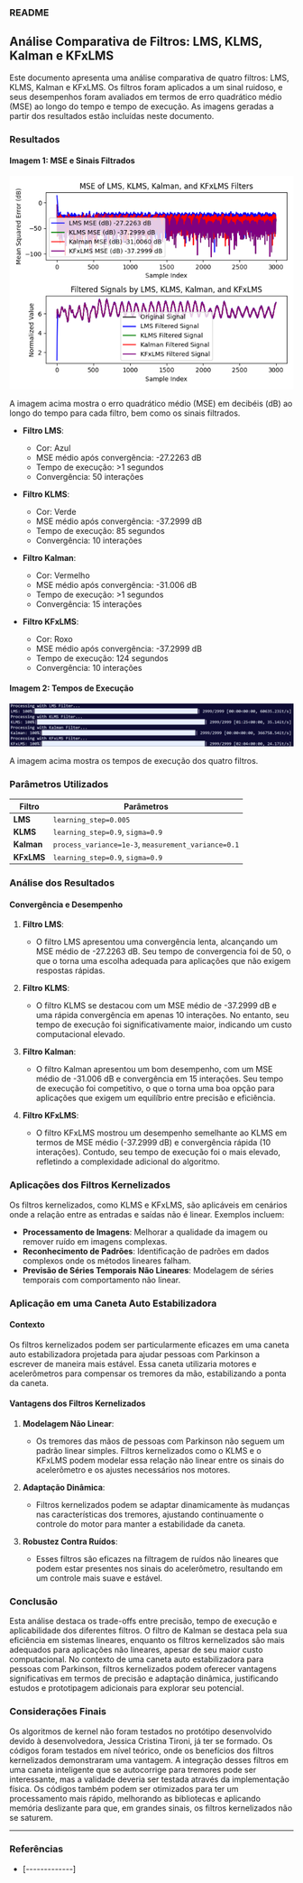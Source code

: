 ### README

## Análise Comparativa de Filtros: LMS, KLMS, Kalman e KFxLMS

Este documento apresenta uma análise comparativa de quatro filtros: LMS, KLMS, Kalman e KFxLMS. Os filtros foram aplicados a um sinal ruidoso, e seus desempenhos foram avaliados em termos de erro quadrático médio (MSE) ao longo do tempo e tempo de execução. As imagens geradas a partir dos resultados estão incluídas neste documento.

### Resultados

#### Imagem 1: MSE e Sinais Filtrados

![Resultados Comparativos](./resultados_comparativosY.png)

A imagem acima mostra o erro quadrático médio (MSE) em decibéis (dB) ao longo do tempo para cada filtro, bem como os sinais filtrados.

- **Filtro LMS**:
  - Cor: Azul
  - MSE médio após convergência: -27.2263 dB
  - Tempo de execução: >1 segundos
  - Convergência: 50 interações

- **Filtro KLMS**:
  - Cor: Verde
  - MSE médio após convergência: -37.2999 dB
  - Tempo de execução: 85 segundos
  - Convergência: 10 interações

- **Filtro Kalman**:
  - Cor: Vermelho
  - MSE médio após convergência: -31.006 dB
  - Tempo de execução: >1 segundos
  - Convergência: 15 interações

- **Filtro KFxLMS**:
  - Cor: Roxo
  - MSE médio após convergência: -37.2999 dB
  - Tempo de execução: 124 segundos
  - Convergência: 10 interações

#### Imagem 2: Tempos de Execução

![Tempos de Execução](./resultado%20de%20tempo%20do%20comparativo%20.png)

A imagem acima mostra os tempos de execução dos quatro filtros.

### Parâmetros Utilizados

| Filtro         | Parâmetros                                   |
|----------------|----------------------------------------------|
| **LMS**        | `learning_step=0.005`                        |
| **KLMS**       | `learning_step=0.9`, `sigma=0.9`             |
| **Kalman**     | `process_variance=1e-3`, `measurement_variance=0.1` |
| **KFxLMS**     | `learning_step=0.9`, `sigma=0.9`             |

### Análise dos Resultados

#### Convergência e Desempenho

1. **Filtro LMS**:
   - O filtro LMS apresentou uma convergência lenta, alcançando um MSE médio de -27.2263 dB. Seu tempo de convergencia foi de 50, o que o torna uma escolha adequada para aplicações que não exigem respostas rápidas.

2. **Filtro KLMS**:
   - O filtro KLMS se destacou com um MSE médio de -37.2999 dB e uma rápida convergência em apenas 10 interações. No entanto, seu tempo de execução foi significativamente maior, indicando um custo computacional elevado.

3. **Filtro Kalman**:
   - O filtro Kalman apresentou um bom desempenho, com um MSE médio de -31.006 dB e convergência em 15 interações. Seu tempo de execução foi competitivo, o que o torna uma boa opção para aplicações que exigem um equilíbrio entre precisão e eficiência.

4. **Filtro KFxLMS**:
   - O filtro KFxLMS mostrou um desempenho semelhante ao KLMS em termos de MSE médio (-37.2999 dB) e convergência rápida (10 interações). Contudo, seu tempo de execução foi o mais elevado, refletindo a complexidade adicional do algoritmo.

### Aplicações dos Filtros Kernelizados

Os filtros kernelizados, como KLMS e KFxLMS, são aplicáveis em cenários onde a relação entre as entradas e saídas não é linear. Exemplos incluem:

- **Processamento de Imagens**: Melhorar a qualidade da imagem ou remover ruído em imagens complexas.
- **Reconhecimento de Padrões**: Identificação de padrões em dados complexos onde os métodos lineares falham.
- **Previsão de Séries Temporais Não Lineares**: Modelagem de séries temporais com comportamento não linear.

### Aplicação em uma Caneta Auto Estabilizadora

#### Contexto

Os filtros kernelizados podem ser particularmente eficazes em uma caneta auto estabilizadora projetada para ajudar pessoas com Parkinson a escrever de maneira mais estável. Essa caneta utilizaria motores e acelerômetros para compensar os tremores da mão, estabilizando a ponta da caneta.

#### Vantagens dos Filtros Kernelizados

1. **Modelagem Não Linear**:
   - Os tremores das mãos de pessoas com Parkinson não seguem um padrão linear simples. Filtros kernelizados como o KLMS e o KFxLMS podem modelar essa relação não linear entre os sinais do acelerômetro e os ajustes necessários nos motores.

2. **Adaptação Dinâmica**:
   - Filtros kernelizados podem se adaptar dinamicamente às mudanças nas características dos tremores, ajustando continuamente o controle do motor para manter a estabilidade da caneta.

3. **Robustez Contra Ruídos**:
   - Esses filtros são eficazes na filtragem de ruídos não lineares que podem estar presentes nos sinais do acelerômetro, resultando em um controle mais suave e estável.

### Conclusão

Esta análise destaca os trade-offs entre precisão, tempo de execução e aplicabilidade dos diferentes filtros. O filtro de Kalman se destaca pela sua eficiência em sistemas lineares, enquanto os filtros kernelizados são mais adequados para aplicações não lineares, apesar de seu maior custo computacional. No contexto de uma caneta auto estabilizadora para pessoas com Parkinson, filtros kernelizados podem oferecer vantagens significativas em termos de precisão e adaptação dinâmica, justificando estudos e prototipagem adicionais para explorar seu potencial.

### Considerações Finais

Os algoritmos de kernel não foram testados no protótipo desenvolvido devido à desenvolvedora, Jessica Cristina Tironi, já ter se formado. Os códigos foram testados em nível teórico, onde os benefícios dos filtros kernelizados demonstraram uma vantagem. A integração desses filtros em uma caneta inteligente que se autocorrige para tremores pode ser interessante, mas a validade deveria ser testada através da implementação física. Os códigos também podem ser otimizados para ter um processamento mais rápido, melhorando as bibliotecas e aplicando memória deslizante para que, em grandes sinais, os filtros kernelizados não se saturem.

---

### Referências
- [-------------]